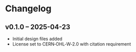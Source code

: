 # Changelog

## v0.1.0 – 2025-04-23
- Initial design files added
- License set to CERN‑OHL‑W‑2.0 with citation requirement
